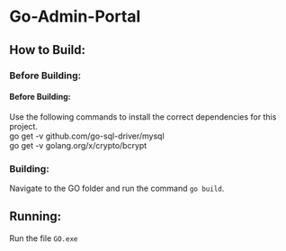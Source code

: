 # Go-Admin-Portal
<h2>How to Build:</h2>
<h3>Before Building:</h3>
<h4>Before Building:</h4>
<p>Use the following commands to install the correct dependencies for this project.
<br>
	go get -v github.com/go-sql-driver/mysql
<br>
go get -v golang.org/x/crypto/bcrypt
</p>
<h3>Building:</h3>
<p>Navigate to the GO folder and run the command <code>go build</code>.</p>
<h2>Running:</h2>
Run the file <code>GO.exe</code>
